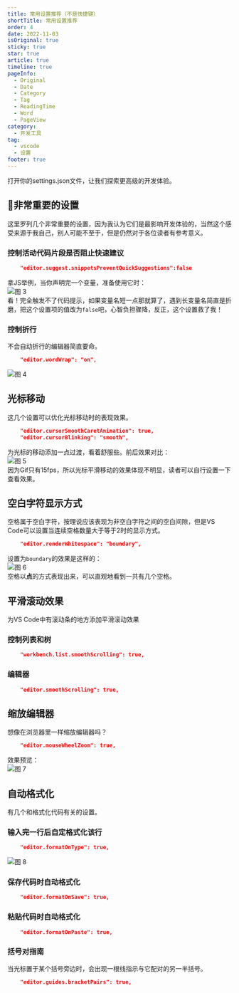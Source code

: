 ```yaml
---
title: 常用设置推荐（不是快捷键）
shortTitle: 常用设置推荐
order: 4
date: 2022-11-03
isOriginal: true
sticky: true
star: true
article: true
timeline: true
pageInfo:
  - Original
  - Date
  - Category
  - Tag
  - ReadingTime
  - Word
  - PageView
category:
  - 开发工具
tag:
  - vscode
  - 设置
footer: true
---
```


打开你的settings.json文件，让我们探索更高级的开发体验。

<!-- more -->

## 📌非常重要的设置

这里罗列几个非常重要的设置，因为我认为它们是最影响开发体验的，当然这个感受来源于我自己，别人可能不至于，但是仍然对于各位读者有参考意义。

### 控制活动代码片段是否阻止快速建议
```json
    "editor.suggest.snippetsPreventQuickSuggestions":false
```
拿JS举例，当你声明完一个变量，准备使用它时：  
![图 3](/img/%E8%AE%BE%E7%BD%AE%E6%8E%A8%E8%8D%90-2022-11-03-15-51-01.gif)  
看！完全触发不了代码提示，如果变量名短一点那就算了，遇到长变量名简直是折磨，把这个设置项的值改为`false`吧，心智负担骤降，反正，这个设置救了我！

### 控制折行
不会自动折行的编辑器简直要命。
```json
    "editor.wordWrap": "on",
```
![图 4](/img/%E8%AE%BE%E7%BD%AE%E6%8E%A8%E8%8D%90-2022-11-03-16-07-07.gif)  

## 光标移动
这几个设置可以优化光标移动时的表现效果。
```json
    "editor.cursorSmoothCaretAnimation": true,
    "editor.cursorBlinking": "smooth",
```
为光标的移动添加一点过渡，看着舒服些。前后效果对比：  
![图 5](/img/%E8%AE%BE%E7%BD%AE%E6%8E%A8%E8%8D%90-2022-11-03-16-15-55.gif)  
因为Gif只有15fps，所以光标平滑移动的效果体现不明显，读者可以自行设置一下查看效果。

## 空白字符显示方式
空格属于空白字符，按理说应该表现为非空白字符之间的空白间隙，但是VS Code可以设置当连续空格数量大于等于2时的显示方式。
```json
    "editor.renderWhitespace": "boundary",
```
设置为`boundary`的效果是这样的：  
![图 6](/img/%E8%AE%BE%E7%BD%AE%E6%8E%A8%E8%8D%90-2022-11-03-16-22-18.png)  
空格以**点**的方式表现出来，可以直观地看到一共有几个空格。

## 平滑滚动效果
为VS Code中有滚动条的地方添加平滑滚动效果
### 控制列表和树
```json
    "workbench.list.smoothScrolling": true,
```
### 编辑器
```json
    "editor.smoothScrolling": true,
```
## 缩放编辑器
想像在浏览器里一样缩放编辑器吗？
```json
    "editor.mouseWheelZoom": true,
```
效果预览：  
![图 7](/img/%E8%AE%BE%E7%BD%AE%E6%8E%A8%E8%8D%90-2022-11-03-16-34-43.gif)  

## 自动格式化
有几个和格式化代码有关的设置。
### 输入完一行后自定格式化该行
```json
    "editor.formatOnType": true,
```
![图 8](/img/%E8%AE%BE%E7%BD%AE%E6%8E%A8%E8%8D%90-2022-11-03-16-42-35.gif)  

### 保存代码时自动格式化
```json
    "editor.formatOnSave": true,
```

### 粘贴代码时自动格式化
```json
    "editor.formatOnPaste": true,
```

### 括号对指南
当光标置于某个括号旁边时，会出现一根线指示与它配对的另一半括号。
```json
    "editor.guides.bracketPairs": true,
```